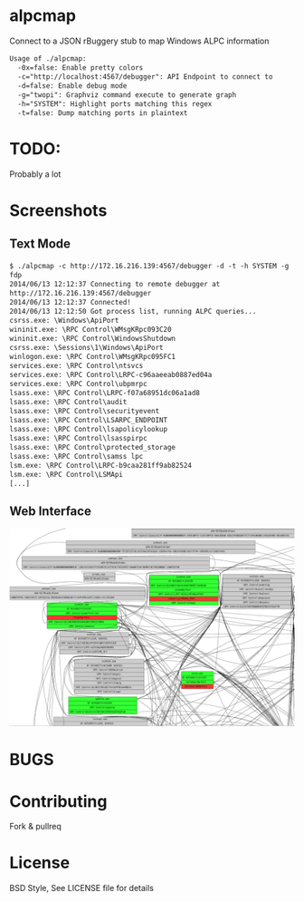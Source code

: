 alpcmap
=======

Connect to a JSON rBuggery stub to map Windows ALPC information

```
Usage of ./alpcmap:
  -0x=false: Enable pretty colors
  -c="http://localhost:4567/debugger": API Endpoint to connect to
  -d=false: Enable debug mode
  -g="twopi": Graphviz command execute to generate graph
  -h="SYSTEM": Highlight ports matching this regex
  -t=false: Dump matching ports in plaintext
 ```

TODO:
=======

Probably a lot

Screenshots
=======

Text Mode
----
```
$ ./alpcmap -c http://172.16.216.139:4567/debugger -d -t -h SYSTEM -g fdp
2014/06/13 12:12:37 Connecting to remote debugger at http://172.16.216.139:4567/debugger
2014/06/13 12:12:37 Connected!
2014/06/13 12:12:50 Got process list, running ALPC queries...
csrss.exe: \Windows\ApiPort
wininit.exe: \RPC Control\WMsgKRpc093C20
wininit.exe: \RPC Control\WindowsShutdown
csrss.exe: \Sessions\1\Windows\ApiPort
winlogon.exe: \RPC Control\WMsgKRpc095FC1
services.exe: \RPC Control\ntsvcs
services.exe: \RPC Control\LRPC-c96aaeeab0887ed04a
services.exe: \RPC Control\ubpmrpc
lsass.exe: \RPC Control\LRPC-f07a68951dc06a1ad8
lsass.exe: \RPC Control\audit
lsass.exe: \RPC Control\securityevent
lsass.exe: \RPC Control\LSARPC_ENDPOINT
lsass.exe: \RPC Control\lsapolicylookup
lsass.exe: \RPC Control\lsasspirpc
lsass.exe: \RPC Control\protected_storage
lsass.exe: \RPC Control\samss lpc
lsm.exe: \RPC Control\LRPC-b9caa281ff9ab82524
lsm.exe: \RPC Control\LSMApi
[...]
```

Web Interface
----
![Alt text](/screen1.png?raw=true "Web Interface")


BUGS
=======

Contributing
=======

Fork & pullreq

License
=======

BSD Style, See LICENSE file for details



